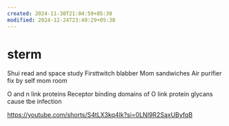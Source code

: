 ```yaml
---
created: 2024-11-30T21:04:59+05:30
modified: 2024-12-24T23:49:29+05:30
---
```


# sterm

Shui read and space study
Firsttwitch blabber
Mom sandwiches
Air purifier fix by self mom room

O and n link proteins
Receptor binding domains of O link protein glycans cause tbe infection


https://youtube.com/shorts/S4tLX3kq4Ik?si=0LNI9R2SaxUByfqB
